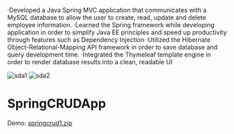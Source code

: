 ·Developed a Java Spring MVC application that communicates with a MySQL database to allow the user to create, read, update and delete employee information.
·Learned the Spring framework while developing application in order to simplify Java EE principles and speed up productivity through features such as Dependency Injection
·Utilized the Hibernate Object-Relational-Mapping API framework in order to save  database and query development time.
·Integrated the Thymeleaf template engine in order to render database results into a clean, readable UI

![sda1](https://user-images.githubusercontent.com/45776810/167226633-a819a6b4-b434-4e62-8760-40ddffda3f68.png)
![sda2](https://user-images.githubusercontent.com/45776810/167226646-161c7958-2305-4d23-b3fc-bec9fa2813e1.png)
# SpringCRUDApp


Demo: 
[springcrud1.zip](https://github.com/tparris4/SpringCRUDApp/files/7938033/springcrud1.zip)
